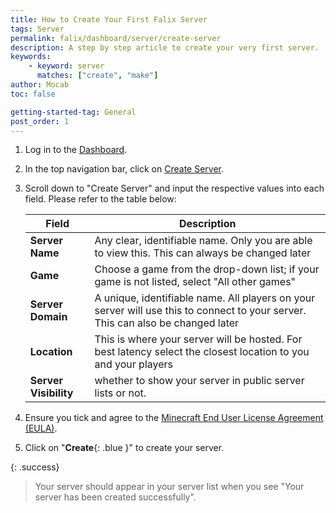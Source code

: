 ```yaml
---
title: How to Create Your First Falix Server
tags: Server
permalink: falix/dashboard/server/create-server
description: A step by step article to create your very first server.
keywords:
    - keyword: server
      matches: ["create", "make"]
author: Mocab
toc: false

getting-started-tag: General
post_order: 1
---
```


1. Log in to the [Dashboard](https://client.falixnodes.net/).

2. In the top navigation bar, click on [Create Server](https://client.falixnodes.net/create).

3. Scroll down to "Create Server" and input the respective values into each field. Please refer to the table below:

    | Field                 | Description                                                                                                                     |
    | --------------------- | ------------------------------------------------------------------------------------------------------------------------------- |
    | **Server Name**       | Any clear, identifiable name. Only you are able to view this. This can always be changed later                                  |
    | **Game**              | Choose a game from the drop-down list; if your game is not listed, select "All other games"                                     |
    | **Server Domain**     | A unique, identifiable name. All players on your server will use this to connect to your server. This can also be changed later |
    | **Location**          | This is where your server will be hosted. For best latency select the closest location to you and your players                  |
    | **Server Visibility** | whether to show your server in public server lists or not.                                                                      |

4. Ensure you tick and agree to the [Minecraft End User License Agreement (EULA)](https://www.minecraft.net/en-us/eula).

5. Click on "**Create**{: .blue }" to create your server.

{: .success}

> Your server should appear in your server list when you see "Your server has been created successfully".
